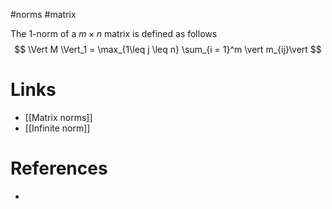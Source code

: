 #norms #matrix 

The 1-norm of a $m \times n$ matrix is defined as follows
$$
\Vert M \Vert_1 = \max_{1\leq j \leq n} \sum_{i = 1}^m \vert m_{ij}\vert 
$$

# Links
- [[Matrix norms]]
- [[Infinite norm]]

# References
- 